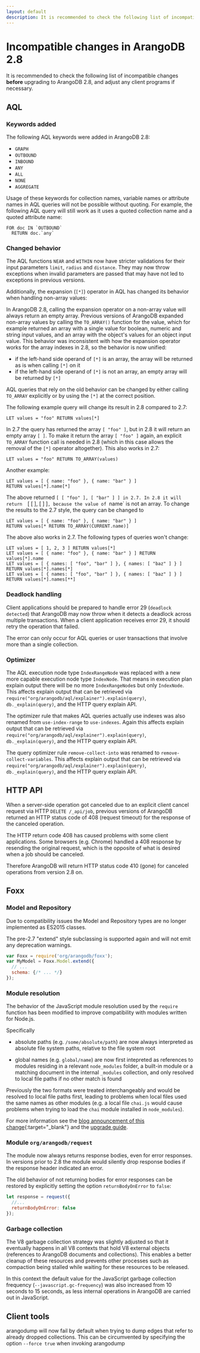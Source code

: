 ```yaml
---
layout: default
description: It is recommended to check the following list of incompatible changes beforeupgrading to ArangoDB 2
---
```

Incompatible changes in ArangoDB 2.8
====================================

It is recommended to check the following list of incompatible changes **before**
upgrading to ArangoDB 2.8, and adjust any client programs if necessary.


AQL
---

### Keywords added

The following AQL keywords were added in ArangoDB 2.8:

* `GRAPH`
* `OUTBOUND`
* `INBOUND`
* `ANY`
* `ALL`
* `NONE`
* `AGGREGATE`

Usage of these keywords for collection names, variable names or attribute names
in AQL queries will not be possible without quoting. For example, the following
AQL query will still work as it uses a quoted collection name and a quoted
attribute name:

```
FOR doc IN `OUTBOUND`
  RETURN doc.`any`
```

### Changed behavior

The AQL functions `NEAR` and `WITHIN` now have stricter validations
for their input parameters `limit`, `radius` and `distance`. They may now throw
exceptions when invalid parameters are passed that may have not led
to exceptions in previous versions.


Additionally, the expansion (`[*]`) operator in AQL has changed its behavior when
handling non-array values:

In ArangoDB 2.8, calling the expansion operator on a non-array value will always
return an empty array. Previous versions of ArangoDB expanded non-array values by
calling the `TO_ARRAY()` function for the value, which for example returned an 
array with a single value for boolean, numeric and string input values, and an array
with the object's values for an object input value. This behavior was inconsistent
with how the expansion operator works for the array indexes in 2.8, so the behavior
is now unified:

- if the left-hand side operand of `[*]` is an array, the array will be returned as 
  is when calling `[*]` on it
- if the left-hand side operand of `[*]` is not an array, an empty array will be
  returned by `[*]`

AQL queries that rely on the old behavior can be changed by either calling `TO_ARRAY`
explicitly or by using the `[*]` at the correct position.

The following example query will change its result in 2.8 compared to 2.7:

    LET values = "foo" RETURN values[*]    

In 2.7 the query has returned the array `[ "foo" ]`, but in 2.8 it will return an
empty array `[ ]`. To make it return the array `[ "foo" ]` again, an explicit
`TO_ARRAY` function call is needed in 2.8 (which in this case allows the removal
of the `[*]` operator altogether). This also works in 2.7:

    LET values = "foo" RETURN TO_ARRAY(values)

Another example:

    LET values = [ { name: "foo" }, { name: "bar" } ]
    RETURN values[*].name[*]

The above returned `[ [ "foo" ], [ "bar" ] ] in 2.7. In 2.8 it will return 
`[ [ ], [ ] ]`, because the value of `name` is not an array. To change the results
to the 2.7 style, the query can be changed to

    LET values = [ { name: "foo" }, { name: "bar" } ]
    RETURN values[* RETURN TO_ARRAY(CURRENT.name)]

The above also works in 2.7. 
The following types of queries won't change:

    LET values = [ 1, 2, 3 ] RETURN values[*] 
    LET values = [ { name: "foo" }, { name: "bar" } ] RETURN values[*].name
    LET values = [ { names: [ "foo", "bar" ] }, { names: [ "baz" ] } ] RETURN values[*].names[*]
    LET values = [ { names: [ "foo", "bar" ] }, { names: [ "baz" ] } ] RETURN values[*].names[**]


### Deadlock handling

Client applications should be prepared to handle error 29 (`deadlock detected`)
that ArangoDB may now throw when it detects a deadlock across multiple transactions.
When a client application receives error 29, it should retry the operation that
failed. 

The error can only occur for AQL queries or user transactions that involve 
more than a single collection.


### Optimizer

The AQL execution node type `IndexRangeNode` was replaced with a new more capable
execution node type `IndexNode`. That means in execution plan explain output there
will be no more `IndexRangeNode`s but only `IndexNode`. This affects explain output
that can be retrieved via `require("org/arangodb/aql/explainer").explain(query)`,
`db._explain(query)`, and the HTTP query explain API.

The optimizer rule that makes AQL queries actually use indexes was also renamed
from `use-index-range` to `use-indexes`. Again this affects explain output
that can be retrieved via `require("org/arangodb/aql/explainer").explain(query)`,
`db._explain(query)`, and the HTTP query explain API.

The query optimizer rule `remove-collect-into` was renamed to `remove-collect-variables`.
This affects explain output that can be retrieved via `require("org/arangodb/aql/explainer").explain(query)`,
`db._explain(query)`, and the HTTP query explain API.


HTTP API
--------

When a server-side operation got canceled due to an explicit client cancel request 
via HTTP `DELETE /_api/job`, previous versions of ArangoDB returned an HTTP status
code of 408 (request timeout) for the response of the canceled operation.

The HTTP return code 408 has caused problems with some client applications. Some 
browsers (e.g. Chrome) handled a 408 response by resending the original request, 
which is the opposite of what is desired when a job should be canceled.

Therefore ArangoDB will return HTTP status code 410 (gone) for canceled operations
from version 2.8 on.


Foxx
----

### Model and Repository

Due to compatibility issues the Model and Repository types are no longer implemented as ES2015 classes.

The pre-2.7 "extend" style subclassing is supported again and will not emit any deprecation warnings.

```js
var Foxx = require('org/arangodb/foxx');
var MyModel = Foxx.Model.extend({
  // ...
  schema: {/* ... */}
});
```

### Module resolution

The behavior of the JavaScript module resolution used by the `require` function has
been modified to improve compatibility with modules written for Node.js.

Specifically

* absolute paths (e.g. `/some/absolute/path`) are now always interpreted as absolute
  file system paths, relative to the file system root

* global names (e.g. `global/name`) are now first intepreted as references to modules
  residing in a relevant `node_modules` folder, a built-in module or a matching
  document in the internal `_modules` collection, and only resolved to local file paths
  if no other match is found

Previously the two formats were treated interchangeably and would be resolved to local
file paths first, leading to problems when local files used the same names as other
modules (e.g. a local file `chai.js` would cause problems when trying to load the
`chai` module installed in `node_modules`).

For more information see the [blog announcement of this change](https://www.arangodb.com/2015/11/foxx-module-resolution-will-change-in-2-8/){:target="_blank"}
and the [upgrade guide](administration-upgrading-upgrading28.html#upgrading-foxx-apps-generated-by-arangodb-27-and-earlier).

### Module `org/arangodb/request`

The module now always returns response bodies, even for error responses. In versions
prior to 2.8 the module would silently drop response bodies if the response header
indicated an error.

The old behavior of not returning bodies for error responses can be restored by
explicitly setting the option `returnBodyOnError` to `false`:

```js
let response = request({
  //...
  returnBodyOnError: false
});
```

### Garbage collection

The V8 garbage collection strategy was slightly adjusted so that it eventually
happens in all V8 contexts that hold V8 external objects (references to ArangoDB
documents and collections). This enables a better cleanup of these resources and
prevents other processes such as compaction being stalled while waiting for these
resources to be released.

In this context the default value for the JavaScript garbage collection frequency
(`--javascript.gc-frequency`) was also increased from 10 seconds to 15 seconds, 
as less internal operations in ArangoDB are carried out in JavaScript.

Client tools
------------

arangodump will now fail by default when trying to dump edges that
refer to already dropped collections. This can be circumvented by 
specifying the option `--force true` when invoking arangodump
